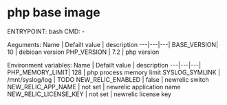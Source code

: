 # php base image

ENTRYPOINT: bash
CMD: -


Aeguments:
Name | Defailt value | description
---|---|---|
BASE_VERSION| 10 | debioan version
PHP_VERSION | 7.2 | php version

Environment variables:
Name | Defailt value | description
---|---|---|
PHP_MEMORY_LIMIT| 128 | php process memory limit
SYSLOG_SYMLINK | /mnt/syslog/log | TODO
NEW_RELIC_ENABLED | false | newrelic switch
NEW_RELIC_APP_NAME | not set | newrelic application name
NEW_RELIC_LICENSE_KEY | not set | newrelic license key
